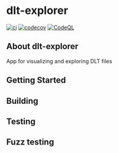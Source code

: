 # dlt-explorer

[![ci](https://github.com/cpp-best-practices/cmake_template/actions/workflows/ci.yml/badge.svg)](https://github.com/cpp-best-practices/cmake_template/actions/workflows/ci.yml)
[![codecov](https://codecov.io/gh/cpp-best-practices/cmake_template/branch/main/graph/badge.svg)](https://codecov.io/gh/cpp-best-practices/cmake_template)
[![CodeQL](https://github.com/cpp-best-practices/cmake_template/actions/workflows/codeql-analysis.yml/badge.svg)](https://github.com/cpp-best-practices/cmake_template/actions/workflows/codeql-analysis.yml)
## About dlt-explorer

App for visualizing and exploring DLT files

## Getting Started


## Building


## Testing


## Fuzz testing



